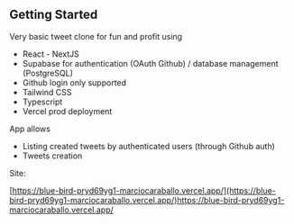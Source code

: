 ## Getting Started

Very basic tweet clone for fun and profit using

- React - NextJS
- Supabase for authentication (OAuth Github) / database management (PostgreSQL)
- Github login only supported
- Tailwind CSS
- Typescript
- Vercel prod deployment

App allows

- Listing created tweets by authenticated users (through Github auth)
- Tweets creation

Site: 

[https://blue-bird-pryd69yg1-marciocaraballo.vercel.app/](https://blue-bird-pryd69yg1-marciocaraballo.vercel.app/)https://blue-bird-pryd69yg1-marciocaraballo.vercel.app/
